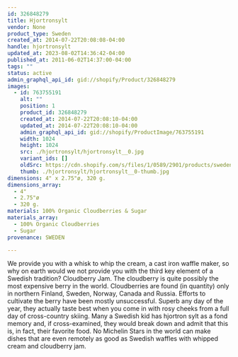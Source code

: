 ```yaml
---
id: 326848279
title: Hjortronsylt
vendor: None
product_type: Sweden
created_at: 2014-07-22T20:08:08-04:00
handle: hjortronsylt
updated_at: 2023-08-02T14:36:42-04:00
published_at: 2011-06-02T14:37:00-04:00
tags: ""
status: active
admin_graphql_api_id: gid://shopify/Product/326848279
images:
  - id: 763755191
    alt: ""
    position: 1
    product_id: 326848279
    created_at: 2014-07-22T20:08:10-04:00
    updated_at: 2014-07-22T20:08:10-04:00
    admin_graphql_api_id: gid://shopify/ProductImage/763755191
    width: 1024
    height: 1024
    src: ./hjortronsylt/hjortronsylt__0.jpg
    variant_ids: []
    oldSrc: https://cdn.shopify.com/s/files/1/0589/2901/products/sweden28.jpeg?v=1406074090
    thumb: ./hjortronsylt/hjortronsylt__0-thumb.jpg
dimensions: 4" x 2.75"ø, 320 g.
dimensions_array:
  - 4"
  - 2.75"ø
  - 320 g.
materials: 100% Organic Cloudberries & Sugar
materials_array:
  - 100% Organic Cloudberries
  - Sugar
provenance: SWEDEN

---
```


We provide you with a whisk to whip the cream, a cast iron waffle maker, so why on earth would we not provide you with the third key element of a Swedish tradition? Cloudberry Jam. The cloudberry is quite possibly the most expensive berry in the world. Cloudberries are found (in quantity) only in northern Finland, Sweden, Norway, Canada and Russia. Efforts to cultivate the berry have been mostly unsuccessful. Superb any day of the year, they actually taste best when you come in with rosy cheeks from a full day of cross-country skiing. Many a Swedish kid has hjortron sylt as a fond memory and, if cross-examined, they would break down and admit that this is, in fact, their favorite food. No Michelin Stars in the world can make dishes that are even remotely as good as Swedish waffles with whipped cream and cloudberry jam.